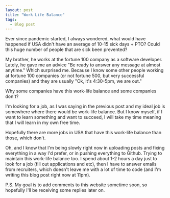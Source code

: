 ```yaml
---
layout: post
title: "Work Life Balance"
tags:
  - Blog post
---
```


Ever since pandemic started, I always wondered, what would have happened if USA didn't have an average of 10-15 sick days + PTO? Could this huge number of people that are sick been prevented?

My brother, he works at the fortune 100 company as a software developer. Lately, he gave me an advice "Be ready to answer any message at almost anytime." Which surprised me. Because I know some other people working at fortune 100 companies (or not fortune 500, but very successful companies) and they are usually "Ok, it's 4:30-5pm, we are out."

Why some companies have this work-life balance and some companies don't?

I'm looking for a job, as I was saying in the previous post and my ideal job is somewhere where there would be work-life balance. But I know myself, if I want to learn something and want to succeed, I will take my time meaning that I will learn in my own free time.

Hopefully there are more jobs in USA that have this work-life balance than those, which don't.

Oh, and I know that I'm being slowly right now in uploading posts and fixing everything in a way I'd prefer, or in pushing everything to Github. Trying to maintain this work-life balance too. I spend about 1-2 hours a day just to look for a job (fill out applications and etc), then I have to answer emails from recruiters, which doesn't leave me with a lot of time to code (and I'm writing this blog post right now at 11pm).

P.S. My goal is to add comments to this website sometime soon, so hopefully I'll be receiving some replies later on.
